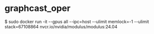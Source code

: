 # graphcast_oper

$ sudo docker run -it --gpus all --ipc=host --ulimit memlock=-1 --ulimit stack=67108864 nvcr.io/nvidia/modulus/modulus:24.04
